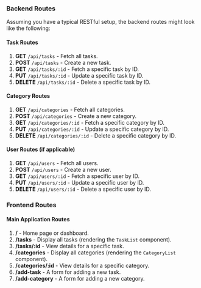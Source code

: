 ### Backend Routes

Assuming you have a typical RESTful setup, the backend routes might look like the following:

#### Task Routes

1. **GET** `/api/tasks` - Fetch all tasks.
2. **POST** `/api/tasks` - Create a new task.
3. **GET** `/api/tasks/:id` - Fetch a specific task by ID.
4. **PUT** `/api/tasks/:id` - Update a specific task by ID.
5. **DELETE** `/api/tasks/:id` - Delete a specific task by ID.

#### Category Routes

1. **GET** `/api/categories` - Fetch all categories.
2. **POST** `/api/categories` - Create a new category.
3. **GET** `/api/categories/:id` - Fetch a specific category by ID.
4. **PUT** `/api/categories/:id` - Update a specific category by ID.
5. **DELETE** `/api/categories/:id` - Delete a specific category by ID.

#### User Routes (if applicable)

1. **GET** `/api/users` - Fetch all users.
2. **POST** `/api/users` - Create a new user.
3. **GET** `/api/users/:id` - Fetch a specific user by ID.
4. **PUT** `/api/users/:id` - Update a specific user by ID.
5. **DELETE** `/api/users/:id` - Delete a specific user by ID.

### Frontend Routes

#### Main Application Routes

1. **/** - Home page or dashboard.
2. **/tasks** - Display all tasks (rendering the `TaskList` component).
3. **/tasks/:id** - View details for a specific task.
4. **/categories** - Display all categories (rendering the `CategoryList` component).
5. **/categories/:id** - View details for a specific category.
6. **/add-task** - A form for adding a new task.
7. **/add-category** - A form for adding a new category.
